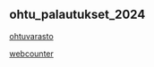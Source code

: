 ## ohtu_palautukset_2024

[ohtuvarasto](https://github.com/ErikHuuskonen/ohtuvarasto)

[webcounter](https://github.com/ErikHuuskonen/webcounter)
